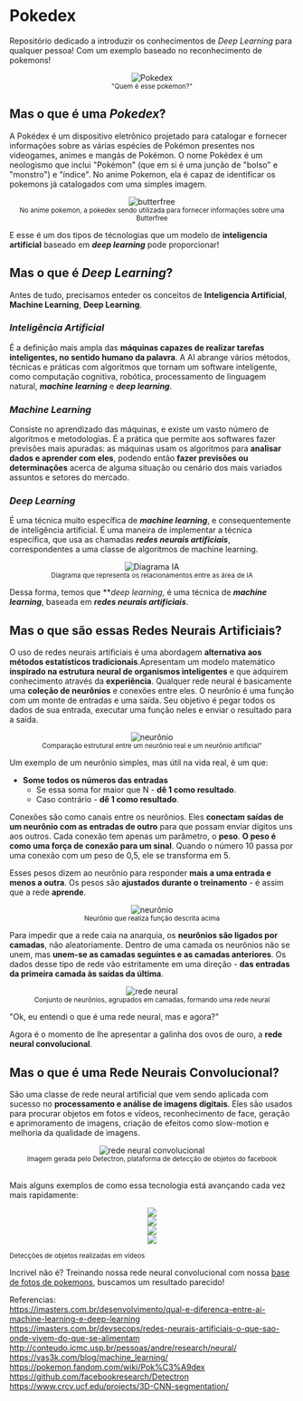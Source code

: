 
# Pokedex

Repositório dedicado a introduzir os conhecimentos de *Deep Learning* para qualquer pessoa! Com um exemplo baseado no reconhecimento de pokemons!


<p align="center">
  <img src="https://img.rankedboost.com/wp-content/uploads/2016/07/Pokemon-Go-Pok%C3%A9dex-300x229.png" alt="Pokedex" />
  <br />
  <sub>"Quem é esse pokemon?"</sub>
</p>

## Mas o que é uma ***Pokedex***?

A Pokédex é um dispositivo eletrônico projetado para catalogar e fornecer informações sobre as várias espécies de Pokémon presentes nos videogames, animes e mangás de Pokémon. O nome Pokédex é um neologismo que inclui "Pokémon" (que em si é uma junção de "bolso" e "monstro") e "índice". No anime Pokemon, ela é capaz de identificar os pokemons já catalogados com uma simples imagem.
</br>

<p align="center">
  <img src="https://imgur.com/Rq3QGJs.gif" alt="butterfree" />
  <br />
  <sub>No anime pokemon, a pokedex sendo utilizada para fornecer informações sobre uma Butterfree</sub>
</p>

E esse é um dos tipos de técnologias que um modelo de **inteligencia artificial** baseado em ***deep learning*** pode proporcionar!

## Mas o que é *Deep Learning*?

Antes de tudo, precisamos enteder os conceitos de **Inteligencia Artificial**, **Machine Learning**, **Deep Learning**.

### *Inteligência Artificial* 

É a definição mais ampla das **máquinas capazes de realizar tarefas inteligentes, no sentido humano da palavra**. A AI abrange vários métodos, técnicas e práticas com algoritmos que tornam um software inteligente, como computação cognitiva, robótica, processamento de linguagem natural, ***machine learning*** e ***deep learning***.

### *Machine Learning* 
Consiste no aprendizado das máquinas, e existe um vasto número de algoritmos e metodologias. É a prática que permite aos softwares fazer previsões mais apuradas: as máquinas usam os algoritmos para **analisar dados e aprender com eles**, podendo então **fazer previsões ou determinações** acerca de alguma situação ou cenário dos mais variados assuntos e setores do mercado.

### *Deep Learning* 
É uma técnica muito específica de ***machine learning***, e consequentemente de inteligência artificial. É uma maneira de implementar a técnica específica, que usa as chamadas ***redes neurais artificiais***, correspondentes a uma classe de algoritmos de machine learning.

<p align="center">
  <img src="http://quantcoinvestimentos.com.br/wp-content/uploads/2018/11/Processo-machine-learning.bmp" alt="Diagrama IA" />
  <br />
  <sub>Diagrama que representa os relacionamentos entre as área de IA</sub>
</p>

Dessa forma, temos que ***deep learning*, é uma técnica de ***machine learning***, baseada em ***redes neurais artificiais***.

## Mas o que são essas Redes Neurais Artificiais?

O uso de redes neurais artificiais é uma abordagem **alternativa aos métodos estatísticos tradicionais**.Apresentam um modelo matemático **inspirado na estrutura neural de organismos inteligentes** e que adquirem conhecimento através da **experiência**. 
Qualquer rede neural é basicamente uma **coleção de neurônios** e conexões entre eles. O neurônio é uma função com um monte de entradas e uma saída. Seu objetivo é pegar todos os dados de sua entrada, executar uma função neles e enviar o resultado para a saída.

<p align="center">
  <img src="https://s3-ap-south-1.amazonaws.com/av-blog-media/wp-content/uploads/2017/05/20113236/neuron-300x188.png" alt="neurônio" />
  <br />
  <sub>Comparação estrutural entre um neurônio real e um neurônio artificial"</sub>
</p>

Um exemplo de um neurônio simples, mas útil na vida real, é um que:

- **Some todos os números das entradas** 
  - Se essa soma for maior que N - **dê 1 como resultado**. 
  - Caso contrário - **dê 1 como resultado**.

Conexões são como canais entre os neurônios. Eles **conectam saídas de um neurônio com as entradas de outro** para que possam enviar dígitos uns aos outros. Cada conexão tem apenas um parâmetro, o **peso**. **O peso é como uma força de conexão para um sinal**. Quando o número 10 passa por uma conexão com um peso de 0,5, ele se transforma em 5.

Esses pesos dizem ao neurônio para responder **mais a uma entrada e menos a outra**. Os pesos são **ajustados durante o treinamento** - é assim que a rede **aprende**.
<br />
<p align="center">
  <img src="https://i.vas3k.ru/7wf.jpg" alt="neurônio" />
  <br />
  <sub>Neurônio que realiza função descrita acima</sub>
</p>

Para impedir que a rede caia na anarquia, os **neurônios são ligados por camadas**, não aleatoriamente. Dentro de uma camada os neurônios não se unem, mas **unem-se as camadas seguintes e as camadas anteriores**. Os dados desse tipo de rede vão estritamente em uma direção - **das entradas da primeira camada às saídas da última**.
<br />
<p align="center">
  <img src="http://conteudo.icmc.usp.br/pessoas/andre/research/neural/image/camadas_an.gif" alt="rede neural" />
  <br />
  <sub>Conjunto de neurônios, agrupados em camadas, formando uma rede neural</sub>
</p>

"Ok, eu entendi o que é uma rede neural, mas e agora?"

Agora é o momento de lhe apresentar a galinha dos ovos de ouro, a **rede neural convolucional**.

## Mas o que é uma Rede Neurais Convolucional?

São uma classe de rede neural artificial que vem sendo aplicada com sucesso no **processamento e análise de imagens digitais**. Eles são usados para procurar objetos em fotos e vídeos, reconhecimento de face, geração e aprimoramento de imagens, criação de efeitos como slow-motion e melhoria da qualidade de imagens.

<p align="center">
  <img src="https://i.vas3k.ru/7rz.jpg" alt="rede neural convolucional" />
  <br />
  <sub>Imagem gerada pelo Detectron, plataforma de detecção de objetos do facebook</sub>
</p>
<br />
Mais alguns exemplos de como essa tecnologia está avançando cada vez mais rapidamente:

<p align="center">
  <img src="https://www.crcv.ucf.edu/projects/3D-CNN-segmentation/blackswan.gif"/>
  <br />
  
  <img src="https://www.crcv.ucf.edu/projects/3D-CNN-segmentation/bmx-trees.gif"/>
  <br />
  
  <img src="https://www.crcv.ucf.edu/projects/3D-CNN-segmentation/drift-chicane.gif"/>
  <br />
  
  <img src="https://www.crcv.ucf.edu/projects/3D-CNN-segmentation/libby.gif"/>
  <br />
  
  <sub>Detecções de objetos realizadas em vídeos</sub>
</p>

Incrivel não é? Treinando nossa rede neural convolucional com nossa [base de fotos de pokemons](https://www.kaggle.com/brkurzawa/original-150-pokemon-image-search-results/downloads/original-150-pokemon-image-search-results.zip/1), buscamos um resultado parecido!


Referencias:
<br />
https://imasters.com.br/desenvolvimento/qual-e-diferenca-entre-ai-machine-learning-e-deep-learning
https://imasters.com.br/devsecops/redes-neurais-artificiais-o-que-sao-onde-vivem-do-que-se-alimentam
http://conteudo.icmc.usp.br/pessoas/andre/research/neural/
https://vas3k.com/blog/machine_learning/
https://pokemon.fandom.com/wiki/Pok%C3%A9dex
https://github.com/facebookresearch/Detectron
https://www.crcv.ucf.edu/projects/3D-CNN-segmentation/

